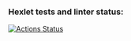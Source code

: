 ### Hexlet tests and linter status:
[![Actions Status](https://github.com/antoshhkii/frontend-project-46/workflows/hexlet-check/badge.svg)](https://github.com/antoshhkii/frontend-project-46/actions)